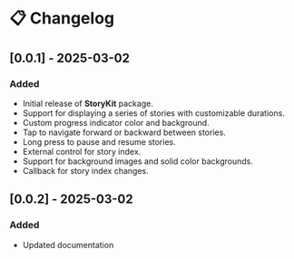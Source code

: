 # 📋 Changelog

## [0.0.1] - 2025-03-02
### Added
- Initial release of **StoryKit** package.
- Support for displaying a series of stories with customizable durations.
- Custom progress indicator color and background.
- Tap to navigate forward or backward between stories.
- Long press to pause and resume stories.
- External control for story index.
- Support for background images and solid color backgrounds.
- Callback for story index changes.


## [0.0.2] - 2025-03-02
### Added
- Updated documentation
